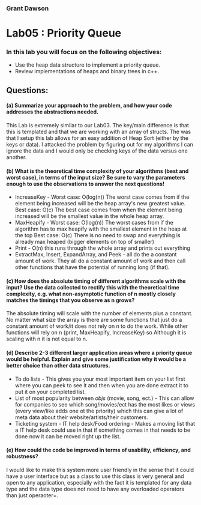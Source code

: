### Grant Dawson

# Lab05 : Priority Queue

### In this lab you will focus on the following objectives:
*  Use the heap data structure to implement a priority queue.
*  Review implementations of heaps and binary trees in c++.

## Questions:

#### (a)  Summarize your approach to the problem, and how your code addresses the abstractions needed.
This Lab is extremely similar to our Lab03. The key/main difference is that this is templated and that we are working with an array of structs. The was that I setup this lab allows for an easy addition of Heap Sort (either by the keys or data). I attacked the problem by figuring out for my algorithms I can ignore the data and I would only be checking keys of the data versus one another.
#### (b)  What is the theoretical time complexity of your algorithms (best and worst case), in terms of the input size?  Be sure to vary the parameters enough to use the observations to answer the next questions!
* IncreaseKey - Worst case: O(log(n)) The worst case comes from if the element being increased will be the heap array's new greatest value.
                Best case:  O(c) The best case comes from when the element being increased will be the smallest value in the whole heap array.
* MaxHeapify -  Worst case: O(log(n)) The worst cases from if the algorithm has to max heapify with the smallest element in the heap at the top
                Best case:  O(c) There is no need to swap and everything is already max heaped (bigger elements on top of smaller)
* Print -       O(n) this runs through the whole array and prints out everything
* ExtractMax, Insert, ExpandArray, and Peek - all do the a constant amount of work. They all do a constant amount of work and then call other functions that have the potential of running long (if that).
#### (c)  How does the absolute timing of different algorithms scale with the input?  Use the data collected to rectify this with the theoretical time complexity, e.g.  what non-asymptotic function of n mostly closely matches the timings that you observe as n grows?
The absolute timing will scale with the number of elements plus a constant. No matter what size the array is there are some functions that just do a constant amount of work/it does not rely on n to do the work. While other functions will rely on n (print, MaxHeapify, IncreaseKey) so Although it is scaling with n it is not equal to n.  
#### (d)  Describe 2-3 different larger application areas where a priority queue would be helpful.  Explain and give some justification why it would be a better choice than other data structures.
* To do lists - This gives you your most important item on your list first where you can peek to see it and then when you are done extract it to put it on your completed list.
* List of most popularity between *objs* (movie, song, ect.) - This can allow for companies to see which song/movies/ect has the most likes or views (every view/like adds one ot the priority) which this can give a lot of meta data about their website/artists/their customers.
* Ticketing system - IT help desk/Food ordering - Makes a moving list that a IT help desk could use in that if something comes in that needs to be done now it can be moved right up the list.
#### (e)  How could the code be improved in terms of usability, efficiency, and robustness?
I would like to make this system more user friendly in the sense that it could have a user interface but as a class to use this class is very general and open to any application, especially with the fact it is templated for any data type and the data type does not need to have any overloaded operators than just operaoter=.
